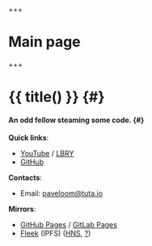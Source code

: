 +++
# Main page
+++

# {{ title() }} {#}
#### An odd fellow steaming some code. {#}

**Quick links**:
- [YouTube](https://youtube.com/Paveloom) / [LBRY](https://odysee.com/@paveloom:e)
- [GitHub](https://github.com/Paveloom)

**Contacts**:
- Email: [paveloom@tuta.io](mailto:paveloom@tuta.io)

**Mirrors**:
- [GitHub Pages](https://paveloom.github.io/) / [GitLab Pages](https://paveloom-g.gitlab.io/personal/site/)
- [Fleek](https://paveloom.on.fleek.co/) (IPFS) ([HNS](http://home.paveloom/), [?](https://learn.namebase.io/starting-from-zero/how-to-access-handshake-sites))
